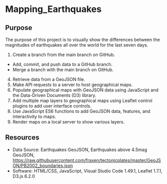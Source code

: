 # Mapping_Earthquakes

## Purpose
The purpose of this project is to visually show the differences between the magnitudes of earthquakes all over the world for the last seven days.
1. Create a branch from the main branch on GitHub.
  - Add, commit, and push data to a GitHub branch.
  - Merge a branch with the main branch on GitHub.
4. Retrieve data from a GeoJSON file.
5. Make API requests to a server to host geographical maps.
6. Populate geographical maps with GeoJSON data using JavaScript and the Data-Driven Documents (D3) library.
7. Add multiple map layers to geographical maps using Leaflet control plugins to add user interface controls.
8. Use JavaScript ES6 functions to add GeoJSON data, features, and interactivity to maps.
9. Render maps on a local server to show various layers.

## Resources
- Data Source: Earthquakes GeoJSON, Earthquakes above 4.5mag GeoJSON, https://raw.githubusercontent.com/fraxen/tectonicplates/master/GeoJSON/PB2002_boundaries.json
- Software: HTML/CSS, JavaScript, Visual Studio Code 1.49.1, Leaflet 1.7.1, D3.js 6.2.0
